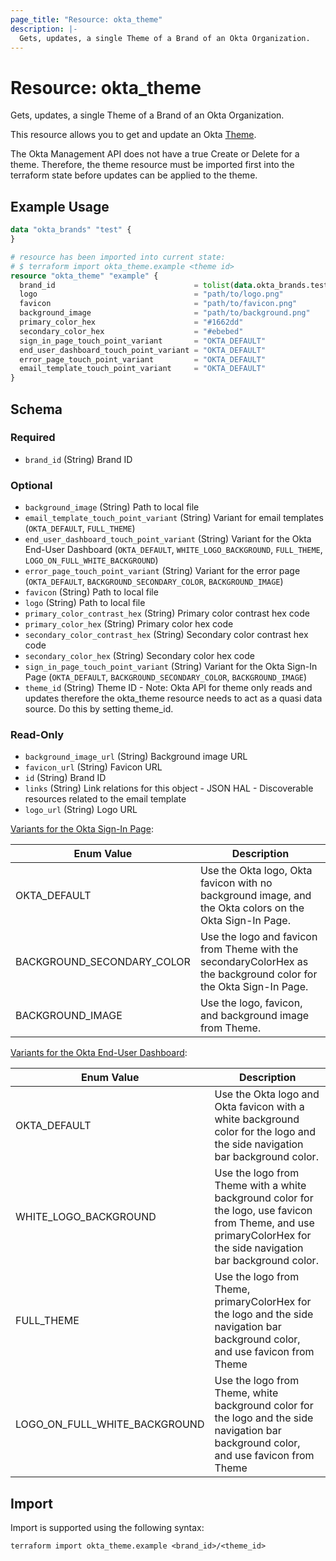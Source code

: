 ```yaml
---
page_title: "Resource: okta_theme"
description: |-
  Gets, updates, a single Theme of a Brand of an Okta Organization.
---
```


# Resource: okta_theme

Gets, updates, a single Theme of a Brand of an Okta Organization.

This resource allows you to get and update an Okta
[Theme](https://developer.okta.com/docs/reference/api/brands/#theme-object).

The Okta Management API does not have a true Create or Delete for a theme. Therefore, the theme resource must be imported
first into the terraform state before updates can be applied to the theme.

## Example Usage

```terraform
data "okta_brands" "test" {
}

# resource has been imported into current state:
# $ terraform import okta_theme.example <theme id>
resource "okta_theme" "example" {
  brand_id                               = tolist(data.okta_brands.test.brands)[0].id
  logo                                   = "path/to/logo.png"
  favicon                                = "path/to/favicon.png"
  background_image                       = "path/to/background.png"
  primary_color_hex                      = "#1662dd"
  secondary_color_hex                    = "#ebebed"
  sign_in_page_touch_point_variant       = "OKTA_DEFAULT"
  end_user_dashboard_touch_point_variant = "OKTA_DEFAULT"
  error_page_touch_point_variant         = "OKTA_DEFAULT"
  email_template_touch_point_variant     = "OKTA_DEFAULT"
}
```

<!-- schema generated by tfplugindocs -->
## Schema

### Required

- `brand_id` (String) Brand ID

### Optional

- `background_image` (String) Path to local file
- `email_template_touch_point_variant` (String) Variant for email templates (`OKTA_DEFAULT`, `FULL_THEME`)
- `end_user_dashboard_touch_point_variant` (String) Variant for the Okta End-User Dashboard (`OKTA_DEFAULT`, `WHITE_LOGO_BACKGROUND`, `FULL_THEME`, `LOGO_ON_FULL_WHITE_BACKGROUND`)
- `error_page_touch_point_variant` (String) Variant for the error page (`OKTA_DEFAULT`, `BACKGROUND_SECONDARY_COLOR`, `BACKGROUND_IMAGE`)
- `favicon` (String) Path to local file
- `logo` (String) Path to local file
- `primary_color_contrast_hex` (String) Primary color contrast hex code
- `primary_color_hex` (String) Primary color hex code
- `secondary_color_contrast_hex` (String) Secondary color contrast hex code
- `secondary_color_hex` (String) Secondary color hex code
- `sign_in_page_touch_point_variant` (String) Variant for the Okta Sign-In Page (`OKTA_DEFAULT`, `BACKGROUND_SECONDARY_COLOR`, `BACKGROUND_IMAGE`)
- `theme_id` (String) Theme ID - Note: Okta API for theme only reads and updates therefore the okta_theme resource needs to act as a quasi data source. Do this by setting theme_id.

### Read-Only

- `background_image_url` (String) Background image URL
- `favicon_url` (String) Favicon URL
- `id` (String) Brand ID
- `links` (String) Link relations for this object - JSON HAL - Discoverable resources related to the email template
- `logo_url` (String) Logo URL

[Variants for the Okta Sign-In Page](https://developer.okta.com/docs/reference/api/brands/#variants-for-the-okta-sign-in-page):

| Enum Value  |  Description  |
| ----------- | ------------- |
| OKTA_DEFAULT | Use the Okta logo, Okta favicon with no background image, and the Okta colors on the Okta Sign-In Page. |
| BACKGROUND_SECONDARY_COLOR | Use the logo and favicon from Theme with the secondaryColorHex as the background color for the Okta Sign-In Page. |
| BACKGROUND_IMAGE | Use the logo, favicon, and background image from Theme. |

[Variants for the Okta End-User Dashboard](https://developer.okta.com/docs/reference/api/brands/#variants-for-the-okta-end-user-dashboard):

| Enum Value  | Description   |
| ----------- | ------------- |
| OKTA_DEFAULT | Use the Okta logo and Okta favicon with a white background color for the logo and the side navigation bar background color. |
| WHITE_LOGO_BACKGROUND | Use the logo from Theme with a white background color for the logo, use favicon from Theme, and use primaryColorHex for the side navigation bar background color. |
| FULL_THEME | Use the logo from Theme, primaryColorHex for the logo and the side navigation bar background color, and use favicon from Theme |
| LOGO_ON_FULL_WHITE_BACKGROUND | Use the logo from Theme, white background color for the logo and the side navigation bar background color, and use favicon from Theme |

## Import

Import is supported using the following syntax:

```shell
terraform import okta_theme.example <brand_id>/<theme_id>
```
